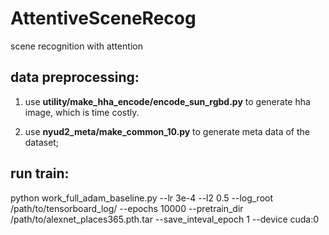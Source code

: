 # AttentiveSceneRecog
scene recognition with attention

## data preprocessing:
1) use <b>utility/make_hha_encode/encode_sun_rgbd.py</b> to generate hha image, which is time costly.

2) use <b>nyud2_meta/make_common_10.py</b> to generate meta data of the dataset;

## run train:

python work_full_adam_baseline.py --lr 3e-4 --l2 0.5 --log_root /path/to/tensorboard_log/ --epochs 10000 --pretrain_dir /path/to/alexnet_places365.pth.tar --save_inteval_epoch 1 --device cuda:0
